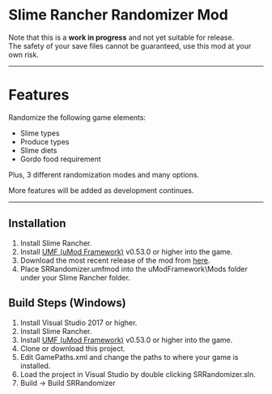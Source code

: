 # Slime Rancher Randomizer Mod
Note that this is a **work in progress** and not yet suitable for release.    
The safety of your save files cannot be guaranteed, use this mod at your own risk.

---
# Features
Randomize the following game elements:
* Slime types
* Produce types
* Slime diets
* Gordo food requirement

Plus, 3 different randomization modes and many options.

More features will be added as development continues.

---
## Installation
1. Install Slime Rancher.
2. Install [UMF (uMod Framework)](https://umodframework.com/download) v0.53.0 or higher into the game.
3. Download the most recent release of the mod from [here](https://github.com/supra0/SRRandomizer/releases).
4. Place SRRandomizer.umfmod into the uModFramework\Mods folder under your Slime Rancher folder.

## Build Steps (Windows)
 1. Install Visual Studio 2017 or higher.
 2. Install Slime Rancher.
 3. Install [UMF (uMod Framework)](https://umodframework.com/download) v0.53.0 or higher into the game.
 4. Clone or download this project.
 5. Edit GamePaths.xml and change the paths to where your game is installed.
 6. Load the project in Visual Studio by double clicking SRRandomizer.sln.
 7. Build -> Build SRRandomizer

